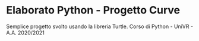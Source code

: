 # Elaborato Python - Progetto Curve
Semplice progetto svolto usando la libreria Turtle.
Corso di Python - UniVR - A.A. 2020/2021

